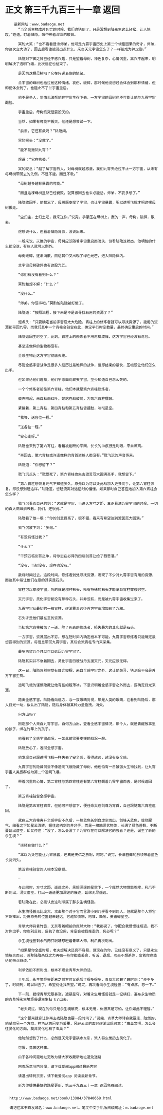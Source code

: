 # 正文 第三千九百三十一章 返回
        最新网址：www.badaoge.net
          “当全感生物成片死亡的时候，我们也猜到了，只是没想到陆先生这么轻松，让人惊叹。”煜道，盯着陆隐，眼中带着深深的敬佩。
      
          冥酌大笑：“也不看看是谁师弟，他可是九霄宇宙历史上第二个领悟因果的奇才，师弟，你这次立大功了，回去后看谁能说出点什么，来自天元宇宙怎么了？一样能成为神之御。”
      
          陆隐对下御之神已经不感兴趣，只是望着母树，神色复杂，心情沉重，高兴不起来，明明解决了透明飞蛾，此次远征也结束了。
      
          是因为这棵母树吗？它在传递哀伤的情绪。
      
          兰宇宙的母树也给过他这种情绪，哀伤，破碎，那时候他没想过会体会到那种情绪，但即便体会到了，也阻止不了兰宇宙重启。
      
          他不是圣人，同情无法帮他在宇宙生存下去，一方宇宙的母树也不可能让他与九霄宇宙翻脸。
      
          宇宙重启，母树终究是要毁灭的。
      
          当然，如果有可能不毁灭，他还是想尝试一下。
      
          “前辈，它还有救吗？”陆隐问。
      
          冥酌摇头：“没救了。”
      
          “能不能搬回九霄？”
      
          煜道：“它在枯萎。”
      
          冥酌叹息：“越了解宇宙的人，对母树就越感激，我们九霄灭绝过不止一方宇宙，从未有将母树带回去的先例，不是不能，而是不敢。”
      
          “母树越多越有暴露的可能。”
      
          “而且这棵母树显然已经衰败，就算搬回去也未必能活，师弟，不要多想了。”
      
          陆隐收回手，他都忘了，母树既支撑了宇宙，也让宇宙暴露，所以透明飞蛾才把这棵母树搬走。
      
          “尘归尘，土归土吧，我来送你。”说完，手掌压在母树上，轰的一声，母树，破碎，散去。
      
          煜想说什么，但看着陆隐背影，没说出来。
      
          一般来说，灭绝的宇宙，母树应该随着宇宙重启而消失，但看陆隐这状态，他明智的什么都没说，有些人就可以例外。
      
          母树破碎，逐渐消散，而这其中又出现了绿色光芒，进入陆隐体内。
      
          兰宇宙母树破碎也有这股光芒。
      
          “你们有没有看到什么？”
      
          冥酌和煜不解：“什么？”
      
          “没什么。”
      
          “师弟，你没事吧。”冥酌怕陆隐被打傻了。
      
          陆隐道：“按照流程，接下来是不是该寻找有用的资源了？”
      
          煜点头：“只要确定当前宇宙没太大危险，宵柱上的修炼者就可以寻找资源了，能用的资源都带回九霄，而我们其中一个宵柱会驻留在此，确定平行时空数量，最终确定重启的时间。”
      
          陆隐返回主时空了，此刻，宵柱上的修炼者不用再排成阵，这方宇宙已经没有危险。
      
          甚至连像样的生物都没有。
      
          全感生物让这方宇宙彻底灭绝。
      
          尽管全感宇宙战争是很多人经历过最诡异的战争，但却结束的最快，压根没让他们怎么出手。
      
          但如果给他们选择，他们宁愿面对藏天宇宙，至少知道自己怎么死的。
      
          一个个修炼者前往第六宵柱，他们本就是第六宵柱修炼者。
      
          鼓声响起，来自秋南红叶，她站在战鼓前，为第六宵柱擂鼓。
      
          紧接着，第二宵柱，第四宵柱和第五宵柱皆擂鼓，响彻星空。
      
          “我等，送各位一程。”
      
          “送各位一程。”
      
          “安心走好…”
      
          陆隐也来到了第六宵柱，看着被削断的平面，长长的血痕很是刺眼，来自流离。
      
          “再回去，第六宵柱或许连像样的宵首资格人都没有。”戮飞沉的声音传来。
      
          陆隐道：“你想留下？”
      
          戮飞沉点头：“戮景死了，第六宵柱也失去渡苦厄大圆满高手，我想留下。”
      
          “第六宵柱想恢复元气不知道多久，原先以为可以凭此战加入更多高手，让第六宵柱恢复，却没想到是这样。”陆隐道，想起流离对远征时的憧憬，如果那时自己答应她加入第六宵柱会怎么样？
      
          戮飞沉看着自己的剑：“这就是宇宙，当进入方寸之距，真正看清九霄宇宙的时候，一切的自大都烟消云散，我们，还很弱。”
      
          陆隐看了他一眼：“你的剑意提高了，很不错，看来有希望达到渡苦厄大圆满。”
      
          戮飞沉放下剑：“多谢。”
      
          “有没有怪过我？”
      
          “什么？”
      
          “干预四临剑首之争，将你志在必得的四临剑首让给了戮思湛。”
      
          “没有，当初没有，现在也没有。”
      
          数月时间过去，这段时间，修炼者到处寻找资源，发现了不少对九霄宇宙有用的资源，而这其中最让他们在意的其实是石头。
      
          宵柱可以穿梭宇宙，凭的就是那种石头，唯有特殊的石头才能承载宵柱穿梭时空。
      
          天元宇宙，灵化宇宙都没有那种石头，并非没有，而是被九霄宇宙收集过来了。
      
          九霄宇宙从最初的一根宵柱，逐渐靠着远征外方宇宙增加到了九根。
      
          石头才是他们最在意的资源。
      
          当初第六宵柱被切了一道，除了死去的修炼者，损失最大的其实就是石头。
      
          一方宇宙，资源层出不穷，想在短时间内确定根本不可能，九霄宇宙修炼者只能确定最想要得到的资源，将信息带回九霄宇宙，其后会派宵柱专门来采集。
      
          最多再留几个月就可以返回九霄宇宙了。
      
          陆隐其实并不急着回去，灵化宇宙四艘战舟支援天元，天元应该无碍。
      
          这一日，陆隐忽然察觉有目光窥探，来自全感宇宙之外，这让他惊异，猜测会不会是外方宇宙生物。
      
          透明飞蛾的谨慎隐藏让他有些如履薄冰，下意识朝着全感宇宙之外而去，要确定目光来源。
      
          踏出全感宇宙，陆隐看向远方，与一双眼睛对视，那是人类的眼睛，在看到陆隐后，那人目光一动，似认出了陆隐，随后身体被某种力量拖拽，消失。
      
          何方山吗？
      
          刚刚那个人来自九霄宇宙，自何方山出，查看全感宇宙情况，那个人，就是青醒故事里的孩子，绑在竹竿上的孩子。
      
          他看到了全感宇宙战况，一如此前需要支援的战况一般。
      
          陆隐放心了，返回全感宇宙。
      
          他发现自己跟透明飞蛾一样失去了安全感，看得越远，越没有安全感。
      
          九霄宇宙的隐藏何尝不像透明飞蛾隐藏了母树，他也怕有一日被强大生物找到，让九霄宇宙人类族群成为第二个透明飞蛾。
      
          带着沉重的心情，第二宵柱与第四宵柱还有第六宵柱朝着九霄宇宙而去，是时候返回了。
      
          第五宵柱驻留全感宇宙。
      
          陆隐是第五宵柱宵首，但他可不想留下，便任命太苍剑尊为宵首，自己跟随第六宵柱返回。
      
          就在三大宵柱离开全感宇宙不久后，一柄蓝色长剑自虚空而出，剑锋天蓝色，缠绕腥气，细看之下如星云流转，握住这柄剑的并非手，而是一根触须状物体，长满了绿色苔藓，不断蔓延出虚空，却又停住：“没了，怎么会没了？九霄存在可以解决它的强者？还是，诞生了新的永生境？”
      
          “柒绪在做什么？”
      
          “本以为凭它能让九霄暴露，还真是天佑之族啊，呵呵。”说完，长满苔藓的触须带着蓝色长剑消失。
      
          第五宵柱驻留的人根本没察觉。
      
          …
      
          与此同时，方寸之距，遥远之外，黑暗深邃的星空下，一个庞然大物愤怒咆哮，利爪不断刺出，泯灭虚空，打出一道道更加深邃的痕迹，延绵无尽遥远。
      
          若陆隐在此，必能认出这利爪属于那永生境怪兽。
      
          永生境怪兽无比庞大，攻击那个对于它而言渺小到几乎看不到的人，但就是那个人将它不断推出，距离原先的位置越来越远，它越加愤怒，咆哮，嘶吼，要震碎星空。
      
          青草大师背着竹篓，无奈看着眼前的庞然大物：“我都说了，你配合我慢慢往后退，我不对你出手，你也别反抗，反抗了也没用，肯定会被我推走的，何必呢？”
      
          永生境怪兽剩余的两只眼睛怒瞪着青草大师，利爪再次刺出。
      
          “如果是你全盛时期，老夫想解决还真不容易，但现在的你，已经没有意义了，只是永生境躯壳而已，若那陆隐杀伐之力再强一些你都能丢命，听话，退后，老夫不想杀你，留着你也能给他带点麻烦。”
      
          利爪依旧不断刺出，根本不理会青草大师的话。
      
          半年后，永生境怪兽距离之前方位又退后了很多很多，青草大师算了算时间：“差不多了，时间到，可以回去了，希望别让我失望。”说完，再次看向永生境怪兽：“有点疼，忍一下。”
      
          下一刻，碧绿青草无限暴涨，遮蔽星穹，对着永生境怪兽就是一记横扫，遍布永生物质的青草将永生境怪兽硬生生扫飞了出去。
      
          “老夫说过，现在的你只是永生境躯壳，根本无用，仇恨真是可怕，让你如此不理智。”
      
          “这个距离就算让你再去找陆隐也要一段时间了。”说完，青草大师转身就要走，陡然的，他望向另一个方向，神色从悠闲变为凝重，风轻云淡的面容逐渐出现怒意：“虫巢文明，怎么会往灵化的方向，莫非灵化也有了虫巢？”
      
          他陡然想到了什么，必然是天元宇宙祸水东引，派人将虫巢扔去灵化了。
      
          可恨，竟做这种事。
      
          由于各种问题地址更改为请大家收藏新地址避免迷路
      
          网页版章节内容慢，请下载爱阅app阅读最新内容
      
          请退出转码页面，请下载爱阅app 阅读最新章节。
      
          新为你提供最快的踏星更新，第三千九百三十一章 返回免费阅读。
      
      
      http://www.badaoge.net/book/13084/37840668.html
      
      请记住本书首发域名：www.badaoge.net。笔尖中文手机版阅读网址：m.badaoge.net